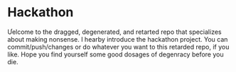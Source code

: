 # Hackathon
Ưelcome to the dragged, degenerated, and retarted repo that specializes about making nonsense.
I hearby introduce the hackathon project.
You can commit/push/changes or do whatever you want to this retarded repo, if you like.
Hope you find yourself some good dosages of degenracy before you die.
